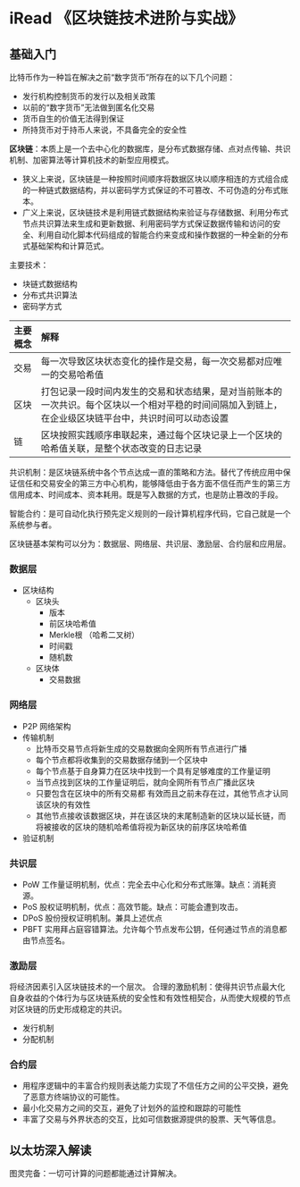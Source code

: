 # iRead 《区块链技术进阶与实战》

## 基础入门

比特币作为一种旨在解决之前“数字货币”所存在的以下几个问题：
- 发行机构控制货币的发行以及相关政策
- 以前的“数字货币”无法做到匿名化交易
- 货币自生的价值无法得到保证
- 所持货币对于持币人来说，不具备完全的安全性

**区块链**：本质上是一个去中心化的数据库，是分布式数据存储、点对点传输、共识机制、加密算法等计算机技术的新型应用模式。
- 狭义上来说，区块链是一种按照时间顺序将数据区块以顺序相连的方式组合成的一种链式数据结构，并以密码学方式保证的不可篡改、不可伪造的分布式账本。
- 广义上来说，区块链技术是利用链式数据结构来验证与存储数据、利用分布式节点共识算法来生成和更新数据、利用密码学方式保证数据传输和访问的安全、利用自动化脚本代码组成的智能合约来变成和操作数据的一种全新的分布式基础架构和计算范式。

主要技术：
- 块链式数据结构
- 分布式共识算法
- 密码学方式

|主要概念|解释|
|:--|:--|
|交易|每一次导致区块状态变化的操作是交易，每一次交易都对应唯一的交易哈希值|
|区块|打包记录一段时间内发生的交易和状态结果，是对当前账本的一次共识。每个区块以一个相对平稳的时间间隔加入到链上，在企业级区块链平台中，共识时间可以动态设置|
|链|区块按照实践顺序串联起来，通过每个区块记录上一个区块的哈希值关联，是整个状态改变的日志记录|

共识机制：是区块链系统中各个节点达成一直的策略和方法。替代了传统应用中保证信任和交易安全的第三方中心机构，能够降低由于各方面不信任而产生的第三方信用成本、时间成本、资本耗用。既是写入数据的方式，也是防止篡改的手段。

智能合约：是可自动化执行预先定义规则的一段计算机程序代码，它自己就是一个系统参与者。

区块链基本架构可以分为：数据层、网络层、共识层、激励层、合约层和应用层。

### 数据层
- 区块结构
    - 区块头
        - 版本
        - 前区块哈希值
        - Merkle根 （哈希二叉树）
        - 时间戳
        - 随机数
    - 区块体
        - 交易数据

### 网络层
- P2P 网络架构
- 传输机制
     - 比特币交易节点将新生成的交易数据向全网所有节点进行广播
     - 每个节点都将收集到的交易数据存储到一个区块中
     - 每个节点基于自身算力在区块中找到一个具有足够难度的工作量证明
     - 当节点找到区块的工作量证明后，就向全网所有节点广播此区块
     - 只要包含在区块中的所有交易都 有效而且之前未存在过，其他节点才认同该区块的有效性
     - 其他节点接收该数据区块，并在该区块的末尾制造新的区块以延长链，而将被接收的区块的随机哈希值将视为新区块的前序区块哈希值
- 验证机制

### 共识层
- PoW 工作量证明机制，优点：完全去中心化和分布式账簿。缺点：消耗资源。
- PoS 股权证明机制，优点：高效节能。缺点：可能会遭到攻击。
- DPoS 股份授权证明机制。兼具上述优点
- PBFT 实用拜占庭容错算法。允许每个节点发布公钥，任何通过节点的消息都由节点签名。

### 激励层
将经济因素引入区块链技术的一个层次。
合理的激励机制：使得共识节点最大化自身收益的个体行为与区块链系统的安全性和有效性相契合，从而使大规模的节点对区块链的历史形成稳定的共识。
- 发行机制
- 分配机制

### 合约层
- 用程序逻辑中的丰富合约规则表达能力实现了不信任方之间的公平交换，避免了恶意方终端协议的可能性。
- 最小化交易方之间的交互，避免了计划外的监控和跟踪的可能性
- 丰富了交易与外界状态的交互，比如可信数据源提供的股票、天气等信息。

## 以太坊深入解读

图灵完备：一切可计算的问题都能通过计算解决。